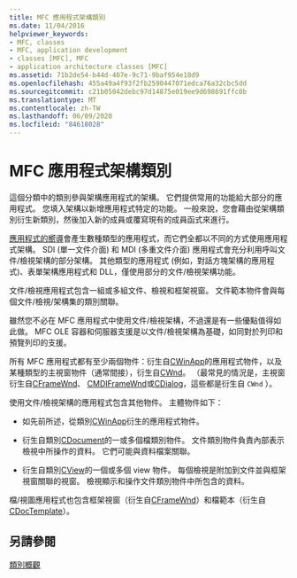 ```yaml
---
title: MFC 應用程式架構類別
ms.date: 11/04/2016
helpviewer_keywords:
- MFC, classes
- MFC, application development
- classes [MFC], MFC
- application architecture classes [MFC]
ms.assetid: 71b2de54-b44d-407e-9c71-9baf954e18d9
ms.openlocfilehash: 455a49a4f93f2fb2590447071edca76a32cbc5dd
ms.sourcegitcommit: c21b05042debc97d14875e019ee9d698691ffc0b
ms.translationtype: MT
ms.contentlocale: zh-TW
ms.lasthandoff: 06/09/2020
ms.locfileid: "84618028"
---
```

# <a name="mfc-application-architecture-classes"></a>MFC 應用程式架構類別

這個分類中的類別參與架構應用程式的架構。 它們提供常用的功能給大部分的應用程式。 您填入架構以新增應用程式特定的功能。 一般來說，您會藉由從架構類別衍生新類別，然後加入新的成員或覆寫現有的成員函式來進行。

[應用程式的嚮導](reference/mfc-application-wizard.md)會產生數種類型的應用程式，而它們全都以不同的方式使用應用程式架構。 SDI (單一文件介面) 和 MDI (多重文件介面) 應用程式會充分利用呼叫文件/檢視架構的部分架構。 其他類型的應用程式 (例如，對話方塊架構的應用程式)、表單架構應用程式和 DLL，僅使用部分的文件/檢視架構功能。

文件/檢視應用程式包含一組或多組文件、檢視和框架視窗。 文件範本物件會與每個文件/檢視/架構集的類別關聯。

雖然您不必在 MFC 應用程式中使用文件/檢視架構，不過還是有一些優點值得如此做。 MFC OLE 容器和伺服器支援是以文件/檢視架構為基礎，如同對於列印和預覽列印的支援。

所有 MFC 應用程式都有至少兩個物件：衍生自[CWinApp](reference/cwinapp-class.md)的應用程式物件，以及某種類型的主視窗物件（通常間接），衍生自[CWnd](reference/cwnd-class.md)。 （最常見的情況是，主視窗衍生自[CFrameWnd](reference/cframewnd-class.md)、 [CMDIFrameWnd](reference/cmdiframewnd-class.md)或[CDialog](reference/cdialog-class.md)，這些都是衍生自 `CWnd` ）。

使用文件/檢視架構的應用程式包含其他物件。 主體物件如下：

- 如先前所述，從類別[CWinApp](reference/cwinapp-class.md)衍生的應用程式物件。

- 衍生自類別[CDocument](reference/cdocument-class.md)的一或多個檔類別物件。 文件類別物件負責內部表示檢視中所操作的資料。 它們可能與資料檔案關聯。

- 衍生自類別[CView](reference/cview-class.md)的一個或多個 view 物件。 每個檢視是附加到文件並與框架視窗關聯的視窗。 檢視顯示和操作文件類別物件中所包含的資料。

檔/視圖應用程式也包含框架視窗（衍生自[CFrameWnd](reference/cframewnd-class.md)）和檔範本（衍生自[CDocTemplate](reference/cdoctemplate-class.md)）。

## <a name="see-also"></a>另請參閱

[類別概觀](class-library-overview.md)
